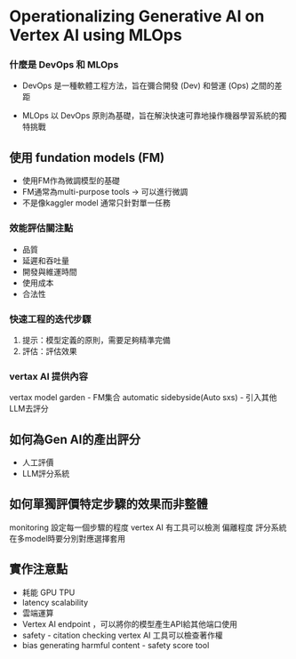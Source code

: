 # Operationalizing Generative AI on Vertex AI using MLOps

### 什麼是 DevOps 和 MLOps

- DevOps 是⼀種軟體⼯程⽅法，旨在彌合開發 (Dev) 和營運 (Ops) 之間的差距

- MLOps 以 DevOps 原則為基礎，旨在解決快速可靠地操作機器學習系統的獨特挑戰

## 使用 fundation models (FM)

-  使用FM作為微調模型的基礎
- FM通常為multi-purpose tools -> 可以進行微調
- 不是像kaggler model 通常只針對單一任務
### 效能評估關注點

- 品質
- 延遲和吞吐量
- 開發與維運時間
- 使用成本
- 合法性

### 快速工程的迭代步驟

1. 提示：模型定義的原則，需要足夠精準完備
2. 評估：評估效果
### vertax AI 提供內容

 vertax model garden - FM集合
 automatic sidebyside(Auto sxs) - 引入其他LLM去評分

## 如何為Gen AI的產出評分

- 人工評價
- LLM評分系統

## 如何單獨評價特定步驟的效果而非整體

monitoring 
設定每一個步驟的程度
vertex AI 有工具可以檢測 偏離程度
評分系統在多model時要分別對應選擇套用

## 實作注意點

- 耗能 GPU TPU
- latency scalability
- 雲端運算
- Vertex AI endpoint ，可以將你的模型產生API給其他端口使用
- safety - citation checking vertex AI 工具可以檢查著作權
- bias generating harmful content - safety score tool
